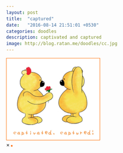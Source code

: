 ```yaml
---
layout: post
title:  "captured"
date:   "2016-08-14 21:51:01 +0530"
categories: doodles
description: captivated and captured
image: http://blog.ratan.me/doodles/cc.jpg
---
```

<img id="myImg" style="border: 1px solid #FF6D00;" src="/doodles/cc.jpg" alt="" width="50%" height="50%">

<div id="myModal" class="modal">
  <span class="close">×</span>
  <img class="modal-content" id="img01" style="border: 2px solid #FF6D00;">
  <div id="caption"></div>
</div>
